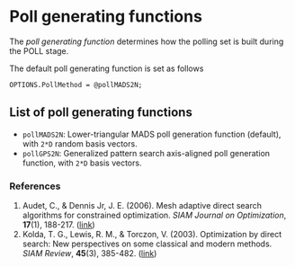 # Poll generating functions

The *poll generating function* determines how the polling set is built during the POLL stage.

The default poll generating function is set as follows

```
OPTIONS.PollMethod = @pollMADS2N;
```

## List of poll generating functions

- `pollMADS2N`: Lower-triangular MADS poll generation function (default), with `2*D` random basis vectors.
- `pollGPS2N`: Generalized pattern search axis-aligned poll generation function, with `2*D` basis vectors.

### References

1. Audet, C., & Dennis Jr, J. E. (2006). Mesh adaptive direct search algorithms for constrained optimization. *SIAM Journal on Optimization*, **17**(1), 188-217. ([link](http://www.caam.rice.edu/caam/trs/2004/TR04-02.pdf))
2. Kolda, T. G., Lewis, R. M., & Torczon, V. (2003). Optimization by direct search: New perspectives on some classical and modern methods. *SIAM Review*, **45**(3), 385-482. ([link](http://www.cs.wm.edu/~va/research/sirev.pdf))
